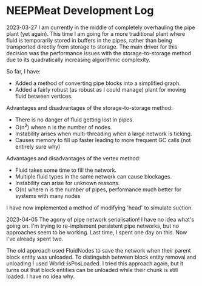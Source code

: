 # NEEPMeat Development Log

2023-03-27
I am currently in the middle of completely overhauling the pipe plant (yet again). This time I am going for a more traditional plant where fluid is temporarily stored in buffers in the pipes, rather than being transported directly from storage to storage. The main driver for this decision was the performance issues with the storage-to-storage method due to its quadratically increasing algorithmic complexity.

So far, I have:

- Added a method of converting pipe blocks into a simplified graph.
- Added a fairly robust (as robust as I could manage) plant for moving fluid between vertices.

Advantages and disadvantages of the storage-to-storage method:

- There is no danger of fluid getting lost in pipes.
- O(n$^2$) where n is the number of nodes.
- Instability arises when multi-threading when a large network is ticking.
- Causes memory to fill up faster leading to more frequent GC calls (not entirely sure why)

Advantages and disadvantages of the vertex method:

- Fluid takes some time to fill the network.
- Multiple fluid types in the same network can cause blockages.
- Instability can arise for unknown reasons.
- O(n) where n is the number of pipes, performance much better for systems with many nodes

I have now implemented a method of modifying 'head' to simulate suction.

2023-04-05
The agony of pipe network serialisation! I have no idea what's going on. I'm trying to re-implement persistent pipe networks, but no approaches seem to be working. Last time, I spent one day on this. Now I've already spent two.

The old approach used FluidNodes to save the network when their parent block entity was unloaded. To distinguish between block entity removal and unloading I used World::isPosLoaded. I tried this approach again, but it turns out that block entities can be unloaded while their chunk is still loaded. I have no idea why.

